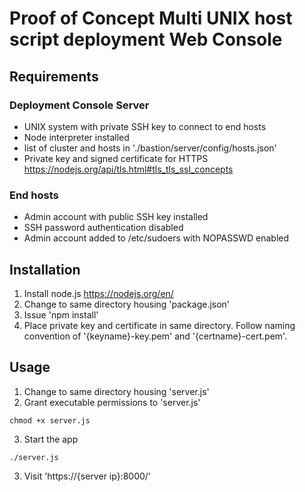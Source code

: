 # Proof of Concept Multi UNIX host script deployment Web Console

## Requirements
### Deployment Console Server
- UNIX system with private SSH key to connect to end hosts
- Node interpreter installed
- list of cluster and hosts in './bastion/server/config/hosts.json'
- Private key and signed certificate for HTTPS https://nodejs.org/api/tls.html#tls_tls_ssl_concepts

### End hosts
- Admin account with public SSH key installed
- SSH password authentication disabled
- Admin account added to /etc/sudoers with NOPASSWD enabled

## Installation
1. Install node.js https://nodejs.org/en/
2. Change to same directory housing 'package.json'
3. Issue 'npm install'
4. Place private key and certificate in same directory.  Follow naming convention of '{keyname}-key.pem' and '{certname}-cert.pem'.

## Usage
1. Change to same directory housing 'server.js'
2. Grant executable permissions to 'server.js'
```
chmod +x server.js
```
3. Start the app
```
./server.js
```
3. Visit 'https://{server ip}:8000/'
